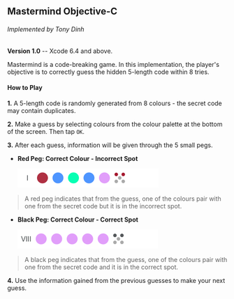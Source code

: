 

## Mastermind Objective-C
###### Implemented by Tony Dinh
**Version 1.0** -- Xcode 6.4 and above.

Mastermind is a code-breaking game. In this implementation, the player's objective is to correctly guess the hidden 5-length code within 8 tries.

#### How to Play
**1.** A 5-length code is randomly generated from 8 colours - the secret code may contain duplicates.
  
**2.** Make a guess by selecting colours from the colour palette at the bottom of the screen. Then tap `OK`.

**3.** After each guess, information will be given through the 5 small pegs.

  * **Red Peg: Correct Colour - Incorrect Spot**  
     
    ![Screenshot](/Screenshots/ss3.png)

> A red peg indicates that from the guess, one of the colours pair with one from the secret code 
> but it is in the incorrect spot.

  * **Black Peg: Correct Colour - Correct Spot**

      ![Screenshot](/Screenshots/ss4.png)

> A black peg indicates that from the guess, one of the colours pair with one from the secret code 
> and it is in the correct spot.

**4.** Use the information gained from the previous guesses to make your next guess.

